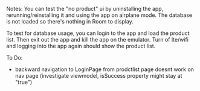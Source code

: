 Notes:
You can test the "no product" ui by uninstalling the app, rerunning/reinstalling it and using the app on airplane mode. The database is not loaded so there's nothing in Room to display.

To test for database usage, you can login to the app and load the product list. Then exit out the app and kill the app on the emulator. Turn of lte/wifi and logging into the app again should show the product list.



To Do:
- backward navigation to LoginPage from prodctlist page doesnt work on nav page (investigate viewmodel, isSuccess property might stay at "true")

